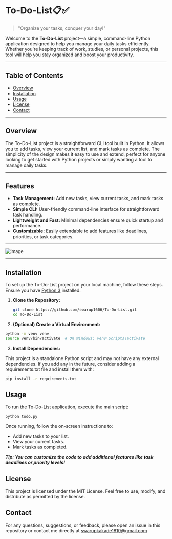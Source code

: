 # To-Do-List📋✅

> "Organize your tasks, conquer your day!"

Welcome to the **To-Do-List** project—a simple, command-line Python application designed to help you manage your daily tasks efficiently. Whether you're keeping track of work, studies, or personal projects, this tool will help you stay organized and boost your productivity.

---

## Table of Contents

- [Overview](#overview)
- [Installation](#installation)
- [Usage](#usage)
- [License](#license)
- [Contact](#contact)

---

## Overview

The To-Do-List project is a straightforward CLI tool built in Python. It allows you to add tasks, view your current list, and mark tasks as complete. The simplicity of the design makes it easy to use and extend, perfect for anyone looking to get started with Python projects or simply wanting a tool to manage daily tasks.

---

## Features

- **Task Management:** Add new tasks, view current tasks, and mark tasks as complete.
- **Simple CLI:** User-friendly command-line interface for straightforward task handling.
- **Lightweight and Fast:** Minimal dependencies ensure quick startup and performance.
- **Customizable:** Easily extendable to add features like deadlines, priorities, or task categories.

---

![image](https://github.com/user-attachments/assets/020f137a-cf2b-4ac9-827f-5d48b01d7bbc)

---

## Installation

To set up the To-Do-List project on your local machine, follow these steps. Ensure you have [Python 3](https://www.python.org/downloads/) installed.

1. **Clone the Repository:**

   ```bash
   git clone https://github.com/swarup1606/To-Do-List.git
   cd To-Do-List

2. **(Optional) Create a Virtual Environment:**

  ```bash
  python -m venv venv
  source venv/bin/activate  # On Windows: venv\Scripts\activate
  ```

3. **Install Dependencies:**

This project is a standalone Python script and may not have any external dependencies. If you add any in the future, consider adding a requirements.txt file and install them with:

  ```bash
  pip install -r requirements.txt
  ```

## Usage
To run the To-Do-List application, execute the main script:

  ```bash
  python todo.py
  ```
Once running, follow the on-screen instructions to:

- Add new tasks to your list.
- View your current tasks.
- Mark tasks as completed.

***Tip: You can customize the code to add additional features like task deadlines or priority levels!***

## License
This project is licensed under the MIT License. Feel free to use, modify, and distribute as permitted by the license.

## Contact
For any questions, suggestions, or feedback, please open an issue in this repository or contact me directly at swarupkakade1810@gmail.com

